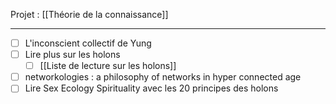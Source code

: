 Projet : [[Théorie de la connaissance]]
***

- [ ] L'inconscient collectif de Yung
- [ ] Lire plus sur les holons
	- [ ] [[Liste de lecture sur les holons]]
- [ ] networkologies : a philosophy of networks in hyper connected age
- [ ] Lire Sex Ecology Spirituality avec les 20 principes des holons
